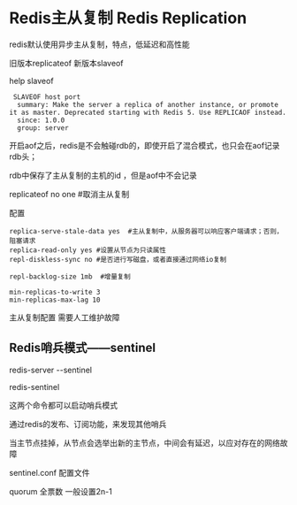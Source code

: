 # Redis主从复制 Redis Replication

redis默认使用异步主从复制，特点，低延迟和高性能

旧版本replicateof  新版本slaveof  

help slaveof 

```
 SLAVEOF host port
  summary: Make the server a replica of another instance, or promote it as master. Deprecated starting with Redis 5. Use REPLICAOF instead.
  since: 1.0.0
  group: server
```

开启aof之后，redis是不会触碰rdb的，即使开启了混合模式，也只会在aof记录rdb头；

rdb中保存了主从复制的主机的id ，但是aof中不会记录

replicateof no one #取消主从复制

配置

```
replica-serve-stale-data yes  #主从复制中，从服务器可以响应客户端请求；否则，阻塞请求
replica-read-only yes #设置从节点为只读属性
repl-diskless-sync no #是否进行写磁盘，或者直接通过网络io复制 

repl-backlog-size 1mb  #增量复制

min-replicas-to-write 3
min-replicas-max-lag 10 
```

主从复制配置  需要人工维护故障

## Redis哨兵模式——sentinel

redis-server --sentinel

redis-sentinel 

这两个命令都可以启动哨兵模式

通过redis的发布、订阅功能，来发现其他哨兵

当主节点挂掉，从节点会选举出新的主节点，中间会有延迟，以应对存在的网络故障

sentinel.conf 配置文件

quorum 全票数 一般设置2n-1 